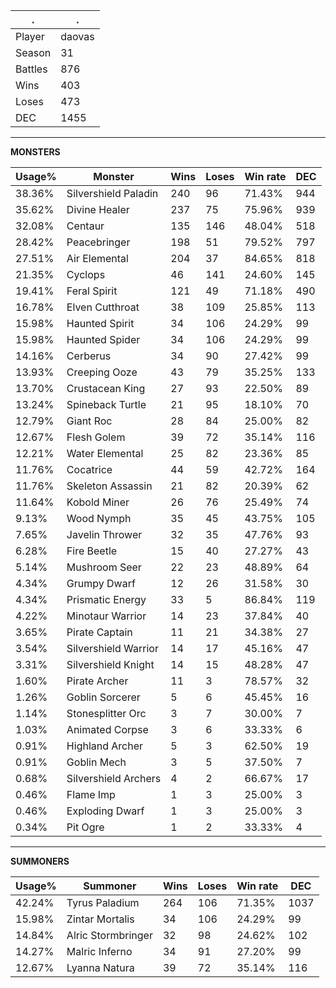 .|.
|-|-
Player|daovas
Season|31
Battles|876
Wins|403
Loses|473
DEC|1455

---
**MONSTERS**

Usage%|Monster|Wins|Loses|Win rate|DEC|
-|-|-|-|-|-|
38.36%|Silvershield Paladin|240|96|71.43%|944|
35.62%|Divine Healer|237|75|75.96%|939|
32.08%|Centaur|135|146|48.04%|518|
28.42%|Peacebringer|198|51|79.52%|797|
27.51%|Air Elemental|204|37|84.65%|818|
21.35%|Cyclops|46|141|24.60%|145|
19.41%|Feral Spirit|121|49|71.18%|490|
16.78%|Elven Cutthroat|38|109|25.85%|113|
15.98%|Haunted Spirit|34|106|24.29%|99|
15.98%|Haunted Spider|34|106|24.29%|99|
14.16%|Cerberus|34|90|27.42%|99|
13.93%|Creeping Ooze|43|79|35.25%|133|
13.70%|Crustacean King|27|93|22.50%|89|
13.24%|Spineback Turtle|21|95|18.10%|70|
12.79%|Giant Roc|28|84|25.00%|82|
12.67%|Flesh Golem|39|72|35.14%|116|
12.21%|Water Elemental|25|82|23.36%|85|
11.76%|Cocatrice|44|59|42.72%|164|
11.76%|Skeleton Assassin|21|82|20.39%|62|
11.64%|Kobold Miner|26|76|25.49%|74|
9.13%|Wood Nymph|35|45|43.75%|105|
7.65%|Javelin Thrower|32|35|47.76%|93|
6.28%|Fire Beetle|15|40|27.27%|43|
5.14%|Mushroom Seer|22|23|48.89%|64|
4.34%|Grumpy Dwarf|12|26|31.58%|30|
4.34%|Prismatic Energy|33|5|86.84%|119|
4.22%|Minotaur Warrior|14|23|37.84%|40|
3.65%|Pirate Captain|11|21|34.38%|27|
3.54%|Silvershield Warrior|14|17|45.16%|47|
3.31%|Silvershield Knight|14|15|48.28%|47|
1.60%|Pirate Archer|11|3|78.57%|32|
1.26%|Goblin Sorcerer|5|6|45.45%|16|
1.14%|Stonesplitter Orc|3|7|30.00%|7|
1.03%|Animated Corpse|3|6|33.33%|6|
0.91%|Highland Archer|5|3|62.50%|19|
0.91%|Goblin Mech|3|5|37.50%|7|
0.68%|Silvershield Archers|4|2|66.67%|17|
0.46%|Flame Imp|1|3|25.00%|3|
0.46%|Exploding Dwarf|1|3|25.00%|3|
0.34%|Pit Ogre|1|2|33.33%|4|

---
**SUMMONERS**

Usage%|Summoner|Wins|Loses|Win rate|DEC|
-|-|-|-|-|-|
42.24%|Tyrus Paladium|264|106|71.35%|1037|
15.98%|Zintar Mortalis|34|106|24.29%|99|
14.84%|Alric Stormbringer|32|98|24.62%|102|
14.27%|Malric Inferno|34|91|27.20%|99|
12.67%|Lyanna Natura|39|72|35.14%|116|
